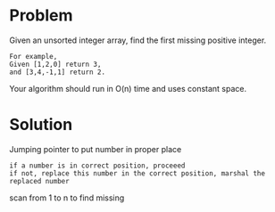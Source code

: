 Problem
===
Given an unsorted integer array, find the first missing positive integer.

	For example,
	Given [1,2,0] return 3,
	and [3,4,-1,1] return 2.

Your algorithm should run in O(n) time and uses constant space.

Solution
===

Jumping pointer to put number in proper place

	if a number is in correct position, proceeed
	if not, replace this number in the correct position, marshal the replaced number

scan from 1 to n to find missing